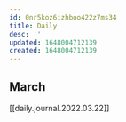 ```yaml
---
id: 0nr5koz6izhboo422z7ms34
title: Daily
desc: ''
updated: 1648004712139
created: 1648004712139
---
```


## March
[[daily.journal.2022.03.22]]
